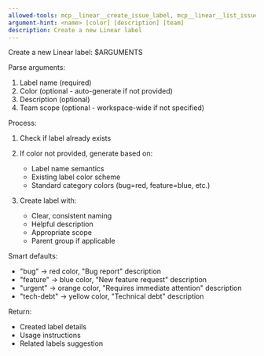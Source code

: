 ```yaml
---
allowed-tools: mcp__linear__create_issue_label, mcp__linear__list_issue_labels
argument-hint: <name> [color] [description] [team]
description: Create a new Linear label
---
```


Create a new Linear label: $ARGUMENTS

Parse arguments:
1. Label name (required)
2. Color (optional - auto-generate if not provided)
3. Description (optional)
4. Team scope (optional - workspace-wide if not specified)

Process:
1. Check if label already exists
2. If color not provided, generate based on:
   - Label name semantics
   - Existing label color scheme
   - Standard category colors (bug=red, feature=blue, etc.)

3. Create label with:
   - Clear, consistent naming
   - Helpful description
   - Appropriate scope
   - Parent group if applicable

Smart defaults:
- "bug" → red color, "Bug report" description
- "feature" → blue color, "New feature request" description
- "urgent" → orange color, "Requires immediate attention" description
- "tech-debt" → yellow color, "Technical debt" description

Return:
- Created label details
- Usage instructions
- Related labels suggestion